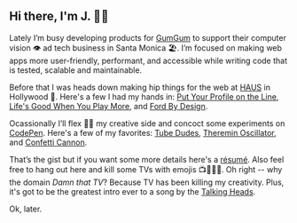 ## Hi there, I'm J. 👋🏻

Lately I’m busy developing products for [GumGum](https://gumgum.com/) to support their computer vision 👁 ad tech business in Santa Monica 🏖. I’m focused on making web apps more user-friendly, performant, and accessible while writing code that is tested, scalable and maintainable.

Before that I was heads down making hip things for the web at [HAUS](https://madeinhaus.com) in Hollywood 🌴. Here's a few I had my hands in: [Put Your Profile on the Line](https://madeinhaus.com/work/nfl-pypotl), [Life's Good When You Play More](https://madeinhaus.com/work/lg-g5), and [Ford By Design](https://madeinhaus.com/work/fordooh).

Ocassionally I’ll flex 💪🏻 my creative side and concoct some experiments on [CodePen](https://codepen.io/jscottsmith/). Here's a few of my favorites: [Tube Dudes](https://codepen.io/jscottsmith/full/yEMeaa/), [Theremin Oscillator](https://codepen.io/jscottsmith/pen/dRBOzE), and [Confetti Cannon](https://codepen.io/jscottsmith/pen/VjPaLO).

That’s the gist but if you want some more details here's a [résumé](https://damnthat.tv/resume). Also feel free to hang out here and kill some TVs with emojis 📺✊🏻💥. Oh right -- why the domain _Damn that TV_? Because TV has been killing my creativity. Plus, it's got to be the greatest intro ever to a song by the [Talking Heads](https://www.youtube.com/watch?v=i6ZVEMzvZIY).

Ok, later.
